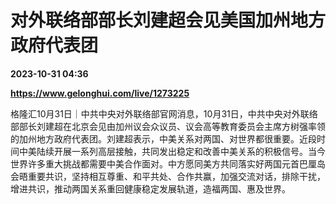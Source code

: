 # 对外联络部部长刘建超会见美国加州地方政府代表团

**2023-10-31 04:36**

**https://www.gelonghui.com/live/1273225**

格隆汇10月31日｜中共中央对外联络部官网消息，10月31日，中共中央对外联络部部长刘建超在北京会见由加州议会众议员、议会高等教育委员会主席方树强率领的加州地方政府代表团。刘建超表示，中美关系对两国、对世界都很重要。近段时间中美陆续开展一系列高层接触，共同发出稳定和改善中美关系的积极信号。当今世界许多重大挑战都需要中美合作面对。中方愿同美方共同落实好两国元首巴厘岛会晤重要共识，坚持相互尊重、和平共处、合作共赢，加强交流对话，排除干扰，增进共识，推动两国关系重回健康稳定发展轨道，造福两国、惠及世界。